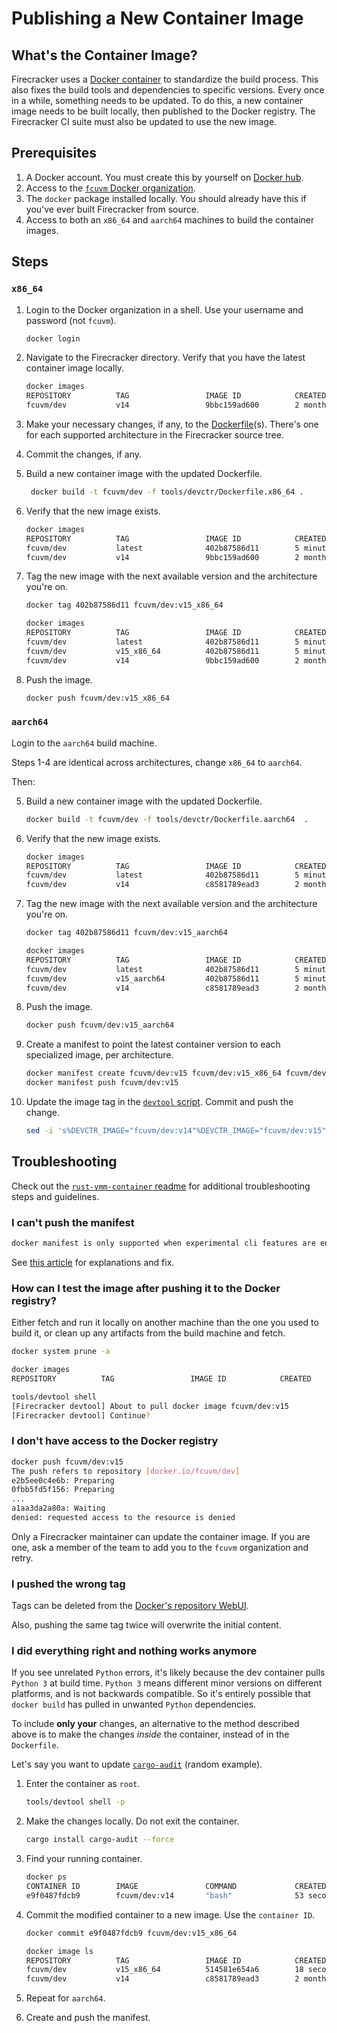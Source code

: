 # Publishing a New Container Image

## What's the Container Image?

Firecracker uses a [Docker container](https://www.docker.com/) to standardize
the build process. This also fixes the build tools and dependencies to specific
versions. Every once in a while, something needs to be updated. To do this, a
new container image needs to be built locally, then published to the Docker
registry. The Firecracker CI suite must also be updated to use the new image.

## Prerequisites

1. A Docker account. You must create this by yourself on
   [Docker hub](https://hub.docker.com/).
1. Access to the
   [`fcuvm` Docker organization](https://cloud.docker.com/u/fcuvm/).
1. The `docker` package installed locally. You should already have this if
   you've ever built Firecracker from source.
1. Access to both an `x86_64` and `aarch64` machines to build the container
   images.

## Steps

### `x86_64`

1. Login to the Docker organization in a shell. Use your username and password
(not `fcuvm`).

    ```bash
    docker login
    ```

1. Navigate to the Firecracker directory. Verify that you have the latest
   container image locally.

    ```bash
    docker images
    REPOSITORY          TAG                 IMAGE ID            CREATED             SIZE
    fcuvm/dev           v14                 9bbc159ad600        2 months ago        2.31GB
    ```

1. Make your necessary changes, if any, to the
   [Dockerfile](https://docs.docker.com/engine/reference/builder/)(s). There's
   one for each supported architecture in the Firecracker source tree.

1. Commit the changes, if any.

1. Build a new container image with the updated Dockerfile.

   ```bash
    docker build -t fcuvm/dev -f tools/devctr/Dockerfile.x86_64 .
    ```

1. Verify that the new image exists.

    ```bash
    docker images
    REPOSITORY          TAG                 IMAGE ID            CREATED             SIZE
    fcuvm/dev           latest              402b87586d11        5 minutes ago       2.31GB
    fcuvm/dev           v14                 9bbc159ad600        2 months ago        2.31GB
    ```

1. Tag the new image with the next available version and the architecture
   you're on.

    ```bash
    docker tag 402b87586d11 fcuvm/dev:v15_x86_64

    docker images
    REPOSITORY          TAG                 IMAGE ID            CREATED             SIZE
    fcuvm/dev           latest              402b87586d11        5 minutes ago       2.31GB
    fcuvm/dev           v15_x86_64          402b87586d11        5 minutes ago       2.31GB
    fcuvm/dev           v14                 9bbc159ad600        2 months ago        2.31GB
    ```

1. Push the image.

    ```bash
    docker push fcuvm/dev:v15_x86_64
    ```

### `aarch64`

Login to the `aarch64` build machine.

Steps 1-4 are identical across architectures, change `x86_64` to `aarch64`.

Then:

5. Build a new container image with the updated Dockerfile.

    ```bash
    docker build -t fcuvm/dev -f tools/devctr/Dockerfile.aarch64  .
    ```

5. Verify that the new image exists.

    ```bash
    docker images
    REPOSITORY          TAG                 IMAGE ID            CREATED             SIZE
    fcuvm/dev           latest              402b87586d11        5 minutes ago       2.31GB
    fcuvm/dev           v14                 c8581789ead3        2 months ago        2.31GB
    ```

5. Tag the new image with the next available version and the architecture
   you're on.

    ```bash
    docker tag 402b87586d11 fcuvm/dev:v15_aarch64
    ```

    ```bash
    docker images
    REPOSITORY          TAG                 IMAGE ID            CREATED             SIZE
    fcuvm/dev           latest              402b87586d11        5 minutes ago       2.31GB
    fcuvm/dev           v15_aarch64         402b87586d11        5 minutes ago       2.31GB
    fcuvm/dev           v14                 c8581789ead3        2 months ago        2.31GB
    ```

5. Push the image.

    ```bash
    docker push fcuvm/dev:v15_aarch64
    ```

5. Create a manifest to point the latest container version to each specialized
   image, per architecture.

    ```bash
    docker manifest create fcuvm/dev:v15 fcuvm/dev:v15_x86_64 fcuvm/dev:v15_aarch64
    docker manifest push fcuvm/dev:v15
    ```

5. Update the image tag in the
   [`devtool` script](https://github.com/firecracker-microvm/firecracker/blob/master/tools/devtool).
   Commit and push the change.

    ```bash
    sed -i 's%DEVCTR_IMAGE="fcuvm/dev:v14"%DEVCTR_IMAGE="fcuvm/dev:v15"%' tools/devtool
    ```

## Troubleshooting

Check out the
[`rust-vmm-container` readme](https://github.com/rust-vmm/rust-vmm-container)
for additional troubleshooting steps and guidelines.

### I can't push the manifest

```bash
docker manifest is only supported when experimental cli features are enabled
```

See
[this article](https://medium.com/@mauridb/docker-multi-architecture-images-365a44c26be6)
for explanations and fix.

### How can I test the image after pushing it to the Docker registry?

Either fetch and run it locally on another machine than the one you used to
build it, or clean up any artifacts from the build machine and fetch.

```bash
docker system prune -a

docker images
REPOSITORY          TAG                 IMAGE ID            CREATED             SIZE

tools/devtool shell
[Firecracker devtool] About to pull docker image fcuvm/dev:v15
[Firecracker devtool] Continue?
```

### I don't have access to the Docker registry

```bash
docker push fcuvm/dev:v15
The push refers to repository [docker.io/fcuvm/dev]
e2b5ee0c4e6b: Preparing
0fbb5fd5f156: Preparing
...
a1aa3da2a80a: Waiting
denied: requested access to the resource is denied
```

Only a Firecracker maintainer can update the container image. If you are one,
ask a member of the team to add you to the `fcuvm` organization and retry.

### I pushed the wrong tag

Tags can be deleted from the
[Docker's repository WebUI](https://cloud.docker.com/u/fcuvm/repository/registry-1.docker.io/fcuvm/dev/tags).

Also, pushing the same tag twice will overwrite the initial content.

### I did everything right and nothing works anymore

If you see unrelated `Python` errors, it's likely because the dev container
pulls `Python 3` at build time. `Python 3` means different minor versions on
different platforms, and is not backwards compatible. So it's entirely possible
that `docker build` has pulled in unwanted `Python` dependencies.

To include **only your** changes, an alternative to the method described above
is to make the changes *inside* the container, instead of in the `Dockerfile`.

Let's say you want to update
[`cargo-audit`](https://github.com/RustSec/cargo-audit) (random example).

1. Enter the container as `root`.

    ```bash
    tools/devtool shell -p
    ```

1. Make the changes locally. Do not exit the container.

    ```bash
    cargo install cargo-audit --force
    ```

1. Find your running container.

    ```bash
    docker ps
    CONTAINER ID        IMAGE               COMMAND             CREATED             STATUS              PORTS               NAMES
    e9f0487fdcb9        fcuvm/dev:v14       "bash"              53 seconds ago      Up 52 seconds                           zen_beaver
    ```

1. Commit the modified container to a new image. Use the `container ID`.

    ```bash
    docker commit e9f0487fdcb9 fcuvm/dev:v15_x86_64
    ```

    ```bash
    docker image ls
    REPOSITORY          TAG                 IMAGE ID            CREATED             SIZE
    fcuvm/dev           v15_x86_64          514581e654a6        18 seconds ago      2.31GB
    fcuvm/dev           v14                 c8581789ead3        2 months ago        2.31GB
    ```

1. Repeat for `aarch64`.

1. Create and push the manifest.
